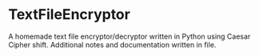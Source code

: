 # TextFileEncryptor
A homemade text file encryptor/decryptor written in Python using Caesar Cipher shift.
Additional notes and documentation written in file.
